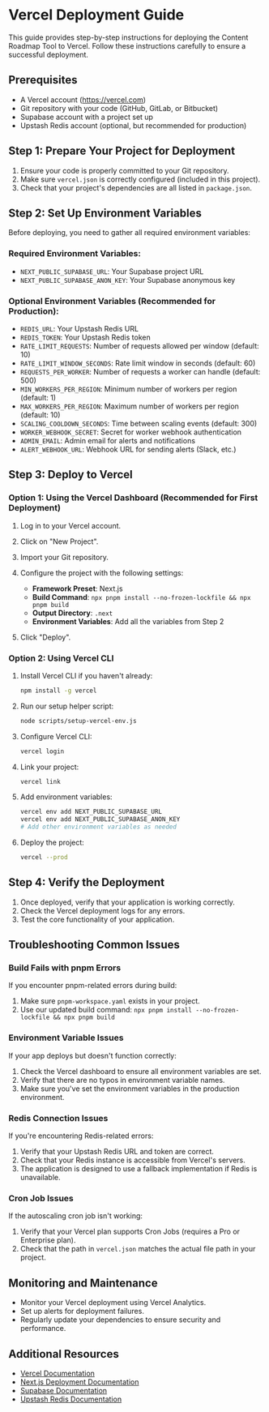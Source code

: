 # Vercel Deployment Guide

This guide provides step-by-step instructions for deploying the Content Roadmap Tool to Vercel. Follow these instructions carefully to ensure a successful deployment.

## Prerequisites

- A Vercel account (https://vercel.com)
- Git repository with your code (GitHub, GitLab, or Bitbucket)
- Supabase account with a project set up
- Upstash Redis account (optional, but recommended for production)

## Step 1: Prepare Your Project for Deployment

1. Ensure your code is properly committed to your Git repository.
2. Make sure `vercel.json` is correctly configured (included in this project).
3. Check that your project's dependencies are all listed in `package.json`.

## Step 2: Set Up Environment Variables

Before deploying, you need to gather all required environment variables:

### Required Environment Variables:

- `NEXT_PUBLIC_SUPABASE_URL`: Your Supabase project URL
- `NEXT_PUBLIC_SUPABASE_ANON_KEY`: Your Supabase anonymous key

### Optional Environment Variables (Recommended for Production):

- `REDIS_URL`: Your Upstash Redis URL
- `REDIS_TOKEN`: Your Upstash Redis token
- `RATE_LIMIT_REQUESTS`: Number of requests allowed per window (default: 10)
- `RATE_LIMIT_WINDOW_SECONDS`: Rate limit window in seconds (default: 60)
- `REQUESTS_PER_WORKER`: Number of requests a worker can handle (default: 500)
- `MIN_WORKERS_PER_REGION`: Minimum number of workers per region (default: 1)
- `MAX_WORKERS_PER_REGION`: Maximum number of workers per region (default: 10)
- `SCALING_COOLDOWN_SECONDS`: Time between scaling events (default: 300)
- `WORKER_WEBHOOK_SECRET`: Secret for worker webhook authentication
- `ADMIN_EMAIL`: Admin email for alerts and notifications
- `ALERT_WEBHOOK_URL`: Webhook URL for sending alerts (Slack, etc.)

## Step 3: Deploy to Vercel

### Option 1: Using the Vercel Dashboard (Recommended for First Deployment)

1. Log in to your Vercel account.
2. Click on "New Project".
3. Import your Git repository.
4. Configure the project with the following settings:
   - **Framework Preset**: Next.js
   - **Build Command**: `npx pnpm install --no-frozen-lockfile && npx pnpm build`
   - **Output Directory**: `.next`
   - **Environment Variables**: Add all the variables from Step 2

5. Click "Deploy".

### Option 2: Using Vercel CLI

1. Install Vercel CLI if you haven't already:
   ```bash
   npm install -g vercel
   ```

2. Run our setup helper script:
   ```bash
   node scripts/setup-vercel-env.js
   ```

3. Configure Vercel CLI:
   ```bash
   vercel login
   ```

4. Link your project:
   ```bash
   vercel link
   ```

5. Add environment variables:
   ```bash
   vercel env add NEXT_PUBLIC_SUPABASE_URL
   vercel env add NEXT_PUBLIC_SUPABASE_ANON_KEY
   # Add other environment variables as needed
   ```

6. Deploy the project:
   ```bash
   vercel --prod
   ```

## Step 4: Verify the Deployment

1. Once deployed, verify that your application is working correctly.
2. Check the Vercel deployment logs for any errors.
3. Test the core functionality of your application.

## Troubleshooting Common Issues

### Build Fails with pnpm Errors

If you encounter pnpm-related errors during build:

1. Make sure `pnpm-workspace.yaml` exists in your project.
2. Use our updated build command: `npx pnpm install --no-frozen-lockfile && npx pnpm build`

### Environment Variable Issues

If your app deploys but doesn't function correctly:

1. Check the Vercel dashboard to ensure all environment variables are set.
2. Verify that there are no typos in environment variable names.
3. Make sure you've set the environment variables in the production environment.

### Redis Connection Issues

If you're encountering Redis-related errors:

1. Verify that your Upstash Redis URL and token are correct.
2. Check that your Redis instance is accessible from Vercel's servers.
3. The application is designed to use a fallback implementation if Redis is unavailable.

### Cron Job Issues

If the autoscaling cron job isn't working:

1. Verify that your Vercel plan supports Cron Jobs (requires a Pro or Enterprise plan).
2. Check that the path in `vercel.json` matches the actual file path in your project.

## Monitoring and Maintenance

- Monitor your Vercel deployment using Vercel Analytics.
- Set up alerts for deployment failures.
- Regularly update your dependencies to ensure security and performance.

## Additional Resources

- [Vercel Documentation](https://vercel.com/docs)
- [Next.js Deployment Documentation](https://nextjs.org/docs/deployment)
- [Supabase Documentation](https://supabase.io/docs)
- [Upstash Redis Documentation](https://docs.upstash.com/redis) 